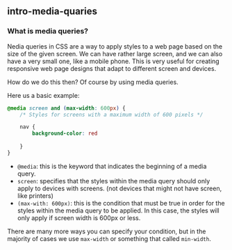 ## intro-media-quaries

### What is media queries?

Nedia queries in CSS are a way to apply styles to a web page based on the size of the given screen. We can have rather large screen, and we can also have a very small one, like a mobile phone. This is very useful for creating responsive web page designs that adapt to different screen and devices.

How do we do this then? Of course by using media queries.

Here us a basic example:

```css
@media screen and (max-width: 600px) {
    /* Styles for screens with a maximum width of 600 pixels */

    nav {
        background-color: red
    
    }
}
```
- `@media`: this is the keyword that indicates the beginning of a media query.
- `screen`: specifies that the styles within the media query should only apply to devices with screens. (not devices that might not have screen, like printers)
- `(max-with: 600px)`: this is the condition that must be true in order for the styles within the media query to be applied. In this case, the styles will only apply if screen width is 600px or less.

There are many more ways you can specify your condition, but in the majority of cases we use `max-width` or something that called `min-width`.